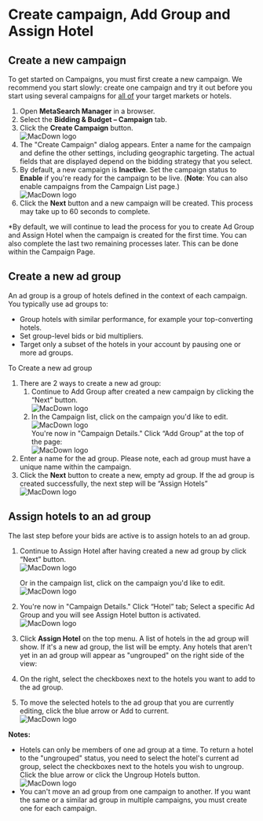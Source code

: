 # Create campaign, Add Group and Assign Hotel
## Create a new campaign

To get started on Campaigns, you must first create a new campaign. We recommend you start slowly: create one campaign and try it out before you start using several campaigns for <span style="text-decoration: underline">all of</span> your target markets or hotels.

1. Open **MetaSearch Manager** in a browser.
2.	Select the **Bidding & Budget – Campaign** tab.
3.	Click the **Create Campaign** button.  
![MacDown logo](./images/image2.png)
4.	The "Create Campaign" dialog appears. Enter a name for the campaign and define the other settings, including geographic targeting. The actual fields that are displayed depend on the bidding strategy that you select.
5. By default, a new campaign is **Inactive**. Set the campaign status to **Enable** if you're ready for the campaign to be live. (**Note**: You can also enable campaigns from the Campaign List page.)  
![MacDown logo](./images/image3.png)
6.	Click the **Next** button and a new campaign will be created. This process may take up to 60 seconds to complete.

*By default, we will continue to lead the process for you to create Ad Group and Assign Hotel when the campaign is created for the first time. You can also complete the last two remaining processes later. This can be done within the Campaign Page. 

## Create a new ad group
An ad group is a group of hotels defined in the context of each campaign. You typically use ad groups to:

* Group hotels with similar performance, for example your top-converting hotels.
* Set group-level bids or bid multipliers.
* Target only a subset of the hotels in your account by pausing one or more ad groups.

To Create a new ad group

1.	There are 2 ways to create a new ad group:  
	1. Continue to Add Group after created a new campaign by clicking the “Next” button.  
![MacDown logo](./images/image4.png)
	2.	In the Campaign list, click on the campaign you'd like to edit.  
![MacDown logo](./images/image5.png)  
You're now in "Campaign Details." Click “Add Group” at the top of the page:  
![MacDown logo](./images/image6.png) 
2.	Enter a name for the ad group. Please note, each ad group must have a unique name within the campaign.
3.	Click the **Next** button to create a new, empty ad group. If the ad group is created successfully, the next step will be “Assign Hotels”  
![MacDown logo](./images/image7.png)

## Assign hotels to an ad group
The last step before your bids are active is to assign hotels to an ad group.

1.	Continue to Assign Hotel after having created a new ad group by click “Next” button.  
![MacDown logo](./images/image8.png)

	Or in the campaign list, click on the campaign you'd like to edit.  
![MacDown logo](./images/image9.png)

2.	You're now in "Campaign Details." Click “Hotel” tab; Select a specific Ad Group and you will see Assign Hotel button is activated.  
![MacDown logo](./images/image10.png)

3.	Click **Assign Hotel** on the top menu. A list of hotels in the ad group will show. If it's a new ad group, the list will be empty. Any hotels that aren't yet in an ad group will appear as "ungrouped" on the right side of the view: 
4.	On the right, select the checkboxes next to the hotels you want to add to the ad group.
5.	To move the selected hotels to the ad group that you are currently editing, click the blue arrow or Add to current.  
![MacDown logo](./images/image11.png)

**Notes:**

* Hotels can only be members of one ad group at a time. To return a hotel to the "ungrouped" status, you need to select the hotel's current ad group, select the checkboxes next to the hotels you wish to ungroup. Click the blue arrow or click the Ungroup Hotels button.  
![MacDown logo](./images/image12.png)
* You can't move an ad group from one campaign to another. If you want the same or a similar ad group in multiple campaigns, you must create one for each campaign.